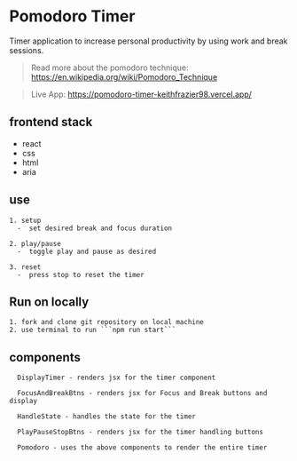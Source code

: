 # Pomodoro Timer

Timer application to increase personal productivity by using work and break sessions. 

>Read more about the pomodoro technique:
>https://en.wikipedia.org/wiki/Pomodoro_Technique

>Live App: https://pomodoro-timer-keithfrazier98.vercel.app/

## frontend stack 
  - react
  - css
  - html
  - aria

## use
    1. setup
      -  set desired break and focus duration 

    2. play/pause
      -  toggle play and pause as desired 

    3. reset
      -  press stop to reset the timer

## Run on locally

    1. fork and clone git repository on local machine
    2. use terminal to run ```npm run start```

## components

      DisplayTimer - renders jsx for the timer component

      FocusAndBreakBtns - renders jsx for Focus and Break buttons and display

      HandleState - handles the state for the timer

      PlayPauseStopBtns - renders jsx for the timer handling buttons 

      Pomodoro - uses the above components to render the entire timer
